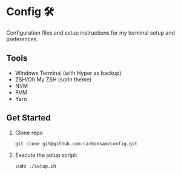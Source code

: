 # Config :hammer_and_wrench:

Configuration files and setup instructions for my terminal setup and preferences.

## Tools

- Windows Terminal (with Hyper as backup)
- ZSH/Oh My ZSH (sorin theme)
- NVM
- RVM
- Yarn

## Get Started

1. Clone repo

   ```shell
   git clone git@github.com:carbonsam/config.git
   ```

1. Execute the setup script:

   ```shell
   sudo ./setup.sh
   ```
